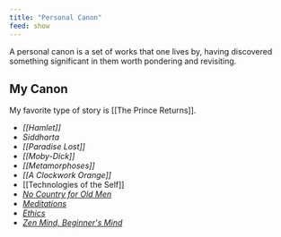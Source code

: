 ```yaml
---
title: "Personal Canon"
feed: show
---
```


A personal canon is a set of works that one lives by, having discovered something significant in them worth pondering and revisiting. 

## My Canon

My favorite type of story is [[The Prince Returns]].

* _[[Hamlet]]_
* _Siddharta_
* _[[Paradise Lost]]_
* _[[Moby-Dick]]_
* _[[Metamorphoses]]_
* _[[A Clockwork Orange]]_
* [[Technologies of the Self]]
* _[No Country for Old Men](https://www.imdb.com/title/tt0477348/?ref_=nv_sr_srsg_0)_
* _[Meditations](https://www.worldcat.org/title/meditations-a-new-translation-with-an-introduction-by-gregory-hays/oclc/798638909&referer=brief_results)_
* _[Ethics](https://www.worldcat.org/title/spinozas-ethics/oclc/859948295&referer=brief_results)_
* _[Zen Mind, Beginner's Mind](https://www.worldcat.org/title/zen-mind-beginners-mind/oclc/1137753173&referer=brief_results)_